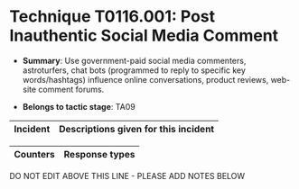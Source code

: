 # Technique T0116.001: Post Inauthentic Social Media Comment

* **Summary**: Use government-paid social media commenters, astroturfers, chat bots (programmed to reply to specific key words/hashtags) influence online conversations, product reviews, web-site comment forums.

* **Belongs to tactic stage**: TA09


| Incident | Descriptions given for this incident |
| -------- | -------------------- |



| Counters | Response types |
| -------- | -------------- |


DO NOT EDIT ABOVE THIS LINE - PLEASE ADD NOTES BELOW